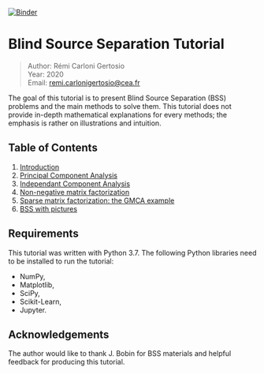 [![Binder](https://mybinder.org/badge_logo.svg)](https://mybinder.org/v2/gh/RemiCG/bss_tutorial/master)

# Blind Source Separation Tutorial

> Author: Rémi Carloni Gertosio    
> Year: 2020  
> Email: [remi.carlonigertosio@cea.fr](mailto:remi.carlonigertosio@cea.fr)  

The goal of this tutorial is to present Blind Source Separation (BSS) problems and the main methods to solve them. This tutorial does not provide in-depth mathematical explanations for every methods; the emphasis is rather on illustrations and intuition.

## Table of Contents

1. [Introduction](./1_Introduction.ipynb)
2. [Principal Component Analysis](./2_Principal_Component_Analysis.ipynb)
3. [Independant Component Analysis](./3_Independant_Component_Analysis.ipynb)
4. [Non-negative matrix factorization](./4_NonNegative_Matrix_Factorization.ipynb)
5. [Sparse matrix factorization: the GMCA example](./5_Sparse_Matrix_Factorization_GMCA.ipynb)
6. [BSS with pictures](./6_BSS_pictures.ipynb)

## Requirements

This tutorial was written with Python 3.7. The following Python libraries need to be installed to run the tutorial:
- NumPy,
- Matplotlib,
- SciPy,
- Scikit-Learn,
- Jupyter.

## Acknowledgements

The author would like to thank J. Bobin for BSS materials and helpful feedback for producing this tutorial.
